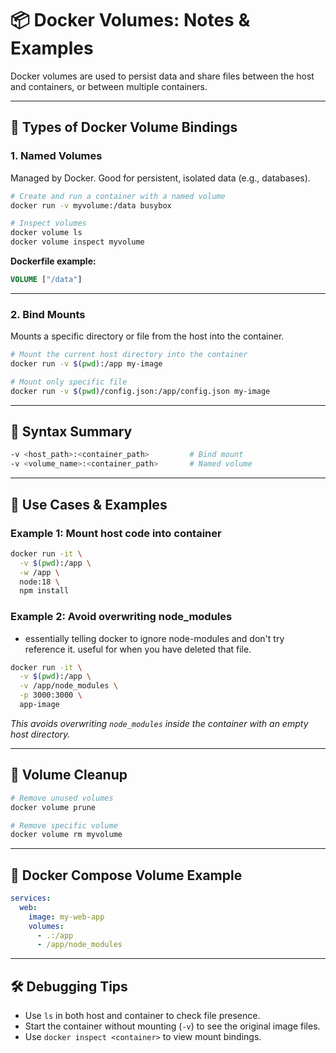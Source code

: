 # 📦 Docker Volumes: Notes & Examples

Docker volumes are used to persist data and share files between the host and containers, or between multiple containers.

---

## 🔸 Types of Docker Volume Bindings

### 1. **Named Volumes**
Managed by Docker. Good for persistent, isolated data (e.g., databases).

```bash
# Create and run a container with a named volume
docker run -v myvolume:/data busybox

# Inspect volumes
docker volume ls
docker volume inspect myvolume
```

**Dockerfile example:**
```Dockerfile
VOLUME ["/data"]
```

---

### 2. **Bind Mounts**
Mounts a specific directory or file from the host into the container.

```bash
# Mount the current host directory into the container
docker run -v $(pwd):/app my-image

# Mount only specific file
docker run -v $(pwd)/config.json:/app/config.json my-image
```

---

## 🔹 Syntax Summary

```bash
-v <host_path>:<container_path>         # Bind mount
-v <volume_name>:<container_path>       # Named volume
```

---

## 📌 Use Cases & Examples

### Example 1: Mount host code into container

```bash
docker run -it \
  -v $(pwd):/app \
  -w /app \
  node:18 \
  npm install
```

### Example 2: Avoid overwriting node_modules
- essentially telling docker to ignore node-modules and don't try reference it. useful for when you have deleted that file.
```bash
docker run -it \
  -v $(pwd):/app \
  -v /app/node_modules \
  -p 3000:3000 \
  app-image
```

*This avoids overwriting `node_modules` inside the container with an empty host directory.*

---

## 🧹 Volume Cleanup

```bash
# Remove unused volumes
docker volume prune

# Remove specific volume
docker volume rm myvolume
```

---

## 🔄 Docker Compose Volume Example

```yaml
services:
  web:
    image: my-web-app
    volumes:
      - .:/app
      - /app/node_modules
```

---

## 🛠️ Debugging Tips

- Use `ls` in both host and container to check file presence.
- Start the container without mounting (`-v`) to see the original image files.
- Use `docker inspect <container>` to view mount bindings.
